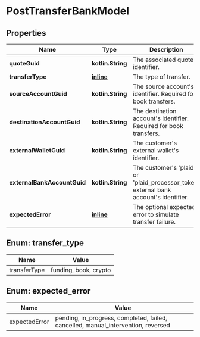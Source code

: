 
# PostTransferBankModel

## Properties
Name | Type | Description | Notes
------------ | ------------- | ------------- | -------------
**quoteGuid** | **kotlin.String** | The associated quote&#39;s identifier. | 
**transferType** | [**inline**](#TransferType) | The type of transfer. | 
**sourceAccountGuid** | **kotlin.String** | The source account&#39;s identifier. Required for book transfers. |  [optional]
**destinationAccountGuid** | **kotlin.String** | The destination account&#39;s identifier. Required for book transfers. |  [optional]
**externalWalletGuid** | **kotlin.String** | The customer&#39;s external wallet&#39;s identifier. |  [optional]
**externalBankAccountGuid** | **kotlin.String** | The customer&#39;s &#39;plaid&#39; or &#39;plaid_processor_token&#39; external bank account&#39;s identifier. |  [optional]
**expectedError** | [**inline**](#ExpectedError) | The optional expected error to simulate transfer failure. |  [optional]


<a name="TransferType"></a>
## Enum: transfer_type
Name | Value
---- | -----
transferType | funding, book, crypto


<a name="ExpectedError"></a>
## Enum: expected_error
Name | Value
---- | -----
expectedError | pending, in_progress, completed, failed, cancelled, manual_intervention, reversed



